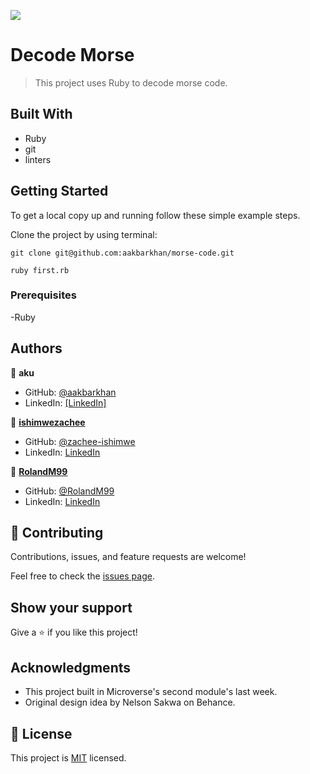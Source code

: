 ![](https://img.shields.io/badge/Microverse-blueviolet)

# Decode Morse

> This project uses Ruby to decode morse code.


## Built With

- Ruby
- git
- linters

## Getting Started

To get a local copy up and running follow these simple example steps.

Clone the project by using terminal:

```
git clone git@github.com:aakbarkhan/morse-code.git

ruby first.rb

```


### Prerequisites

-Ruby

## Authors

👤 **aku** 
- GitHub: [@aakbarkhan](https://github.com/aakbarkhan)
- LinkedIn: [[LinkedIn]](https://www.linkedin.com/in/akuu-khan/)
  

👤 **[ishimwezachee](https://github.com/ishimwezachee)**

- GitHub: [@zachee-ishimwe](https://github.com/ishimwezachee)
- LinkedIn: [LinkedIn](https://www.linkedin.com/in/zachee-ishimwe/)
  
  
👤 **[RolandM99](https://github.com/RolandM99)**

- GitHub: [@RolandM99](https://github.com/RolandM99)
- LinkedIn: [LinkedIn](www.linkedin.com/in/roland-mweze)



## 🤝 Contributing

Contributions, issues, and feature requests are welcome!

Feel free to check the [issues page](../../issues/).

## Show your support

Give a ⭐️ if you like this project!

## Acknowledgments

- This project built in Microverse's second module's last week.
- Original design idea by Nelson Sakwa on Behance.

## 📝 License

This project is [MIT](./MIT.md) licensed.